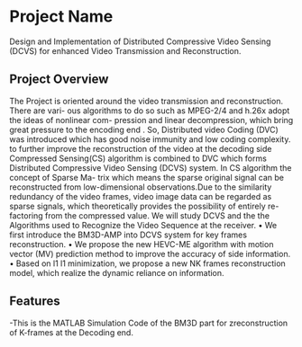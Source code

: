# Project Name

Design and Implementation of Distributed Compressive Video Sensing (DCVS) for
enhanced Video Transmission and Reconstruction.



## Project Overview

The Project is oriented around the video transmission and reconstruction. There are vari- ous algorithms to do so such as MPEG-2/4 and h.26x adopt the ideas of nonlinear com- pression and linear decompression, which bring great pressure to the encoding end . So, Distributed video Coding (DVC) was introduced which has good noise immunity and low coding complexity. to further improve the reconstruction of the video at the decoding side Compressed Sensing(CS) algorithm is combined to DVC which forms Distributed Compressive Video Sensing (DCVS) system. In CS algorithm the concept of Sparse Ma- trix which means the sparse original signal can be reconstructed from low-dimensional observations.Due to the similarity redundancy of the video frames, video image data can be regarded as sparse signals, which theoretically provides the possibility of entirely re- factoring from the compressed value.
We will study DCVS and the the Algorithms used to Recognize the Video Sequence at the receiver.
• We first introduce the BM3D-AMP into DCVS system for key frames reconstruction.
• We propose the new HEVC-ME algorithm with motion vector (MV) prediction method to improve the accuracy of side information.
• Based on l1 l1 minimization, we propose a new NK frames reconstruction model, which realize the dynamic reliance on information.

## Features


-This is the MATLAB Simulation Code of the BM3D part for zreconstruction of K-frames at the Decoding end.



